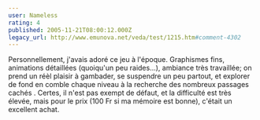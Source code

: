 ```yaml
---
user: Nameless
rating: 4
published: 2005-11-21T08:00:12.000Z
legacy_url: http://www.emunova.net/veda/test/1215.htm#comment-4302
---
```

Personnellement, j'avais adoré ce jeu à l'époque. Graphismes fins, animations détaillées (quoiqu'un peu raides...), ambiance très travaillée; on prend un réèl plaisir à gambader, se suspendre un peu partout, et explorer de fond en comble chaque niveau à la recherche des nombreux passages cachés . Certes, il n'est pas exempt de défaut, et la difficulté est très élevée, mais pour le prix (100 Fr si ma mémoire est bonne), c'était un excellent achat.